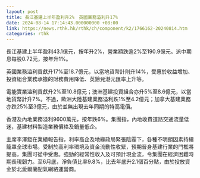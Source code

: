 ```yaml
---
layout: post
title: 長江基建上半年盈利升2%　英國業務溢利升17%
date: 2024-08-14 17:14:43.000000000 +08:00
link: https://news.rthk.hk/rthk/ch/component/k2/1766162-20240814.htm
categories: rthk
---
```


長江基建上半年盈利43.1億元，按年升2%，營業額跌逾2%至190.9億元。派中期息每股0.72元，按年升1%。

英國業務溢利貢獻升17%至18.7億元，以當地貨幣計則升14%，受惠於收益增加、投資組合業務承擔的財務費用降低、英鎊兌港元匯率上升等。

電能實業溢利貢獻升2%至10.8億元；澳洲基建投資組合亦升5%至8.6億元，以當地貨幣計升7%。不過，歐洲大陸基建業務溢利跌1%至4.2億元；加拿大基建業務亦跌25%至3億元，由於並無出現去年同期的特高電價。

香港及內地業務溢利9600萬元，按年跌6%。集團指，內地收費道路交通流量低迷，基建材料製造業務價格及銷量低企。

主席李澤鉅在業績報告指，利率高企及地緣政局緊張陰霾下，各種不明朗因素持續籠罩全球市場。受制於高利率環境及資金流動性收緊，預期晉身基建行業的門檻將提高，集團可從中受惠。強勁的經常性收入及可預計現金流，令集團在經濟困難時期長現韌力。至6月底，淨負債比率9.8%，比去年底升2.1個百分點，由於投放資金於北愛爾蘭配氣網絡運營商。
